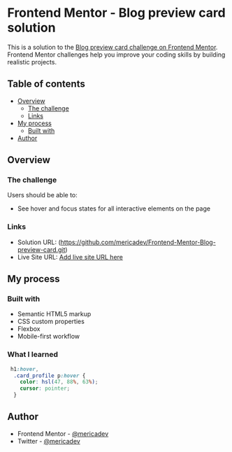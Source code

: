 # Frontend Mentor - Blog preview card solution

This is a solution to the [Blog preview card challenge on Frontend Mentor](https://www.frontendmentor.io/challenges/blog-preview-card-ckPaj01IcS). Frontend Mentor challenges help you improve your coding skills by building realistic projects. 

## Table of contents

- [Overview](#overview)
  - [The challenge](#the-challenge)
  - [Links](#links)
- [My process](#my-process)
  - [Built with](#built-with)
- [Author](#author)


## Overview

### The challenge

Users should be able to:

- See hover and focus states for all interactive elements on the page


### Links

- Solution URL: (https://github.com/mericadev/Frontend-Mentor-Blog-preview-card.git)
- Live Site URL: [Add live site URL here](https://your-live-site-url.com)

## My process

### Built with

- Semantic HTML5 markup
- CSS custom properties
- Flexbox
- Mobile-first workflow

### What I learned

```css
 h1:hover, 
  .card_profile p:hover {
    color: hsl(47, 88%, 63%);
    cursor: pointer;
  }
```

## Author

- Frontend Mentor - [@mericadev](https://www.frontendmentor.io/profile/mericadev)
- Twitter - [@mericadev](https://www.twitter.com/mericadev)

